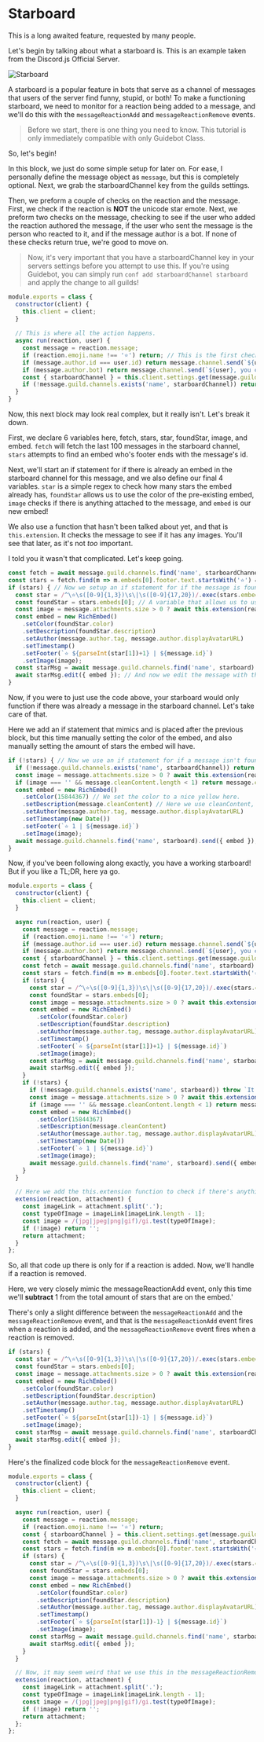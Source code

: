 # Starboard

This is a long awaited feature, requested by many people.

Let's begin by talking about what a starboard is. This is an example taken from the Discord.js Official Server.

![Starboard](/assets/starboard.png)

A starboard is a popular feature in bots that serve as a channel of messages that users of the server find funny, stupid, or both! To make a functioning starboard, we need to monitor for a reaction being added to a message, and we'll do this with the `messageReactionAdd` and `messageReactionRemove` events.

> Before we start, there is one thing you need to know. This tutorial is only immediately compatible with only Guidebot Class.

So, let's begin!

In this block, we just do some simple setup for later on. For ease, I personally define the message object as `message`, but this is completely optional. Next, we grab the starboardChannel key from the guilds settings. 

Then, we preform a couple of checks on the reaction and the message. First, we check if the reaction is **NOT** the unicode star emote. Next, we preform two checks on the message, checking to see if the user who added the reaction authored the message, if the user who sent the message is the person who reacted to it, and if the message author is a bot. If none of these checks return true, we're good to move on.

> Now, it's very important that you have a starboardChannel key in your servers settings before you attempt to use this. If you're using Guidebot, you can simply run `conf add starboardChannel starboard` and apply the change to all guilds!

```js
module.exports = class {
  constructor(client) {
    this.client = client;
  }
  
  // This is where all the action happens. 
  async run(reaction, user) {
    const message = reaction.message;
    if (reaction.emoji.name !== '⭐') return; // This is the first check where we check to see if the reaction is not the unicode star emote.
    if (message.author.id === user.id) return message.channel.send(`${user}, you cannot star your own messages.`); // Here we check to see if the person who reacted is the person who reacted is the person who sent the message.
    if (message.author.bot) return message.channel.send(`${user}, you cannot star bot messages.`); // This is our final check, checking to see if message was sent by a bot.
    const { starboardChannel } = this.client.settings.get(message.guild.id); // Here we get the starboard channel from the guilds settings.
    if (!message.guild.channels.exists('name', starboardChannel)) return message.channel.send(`It appears that you do not have a \`${starboardChannel}\` channel.`); // If there's no starboard channel, we stop the event from running any further, and tell them that they don't have a starboard channel.
  }
}
```

Now, this next block may look real complex, but it really isn't. Let's break it down.

First, we declare 6 variables here, fetch, stars, star, foundStar, image, and embed. `fetch` will fetch the last 100 messages in the starboard channel, `stars` attempts to find an embed who's footer ends with the message's id.

Next, we'll start an if statement for if there is already an embed in the starboard channel for this message, and we also define our final 4 variables. `star` is a simple regex to check how many stars the embed already has, `foundStar` allows us to use the color of the pre-existing embed, `image` checks if there is anything attached to the message, and `embed` is our new embed!

We also use a function that hasn't been talked about yet, and that is `this.extension`. It checks the message to see if it has any images. You'll see that later, as it's not _too_ important.

I told you it wasn't that complicated. Let's keep going.

```js
const fetch = await message.guild.channels.find('name', starboardChannel).fetchMessages({ limit: 100 }); // Here we fetch 100 messages from the starboard channel.
const stars = fetch.find(m => m.embeds[0].footer.text.startsWith('⭐') && m.embeds[0].footer.text.endsWith(message.id)); // We check the messages within the fetch object to see if the message that was reacted to is already a message in the starboard,
if (stars) { // Now we setup an if statement for if the message is found within the starboard.
  const star = /^\⭐\s([0-9]{1,3})\s\|\s([0-9]{17,20})/.exec(stars.embeds[0].footer.text); // Regex to check how many stars the embed has.
  const foundStar = stars.embeds[0]; // A variable that allows us to use the color of the pre-existing embed.
  const image = message.attachments.size > 0 ? await this.extension(reaction, message.attachments.array()[0].url) : ''; // We use the this.extension function to see if there is anything attached to the message.
  const embed = new RichEmbed()
    .setColor(foundStar.color)
    .setDescription(foundStar.description)
    .setAuthor(message.author.tag, message.author.displayAvatarURL)
    .setTimestamp()
    .setFooter(`⭐ ${parseInt(star[1])+1} | ${message.id}`)
    .setImage(image);
  const starMsg = await message.guild.channels.find('name', starboard).fetchMessage(stars.id); // We fetch the ID of the message already on the starboard.
  await starMsg.edit({ embed }); // And now we edit the message with the new embed!
}
```

Now, if you were to just use the code above, your starboard would only function if there was already a message in the starboard channel. Let's take care of that.

Here we add an if statement that mimics and is placed after the previous block, but this time manually setting the color of the embed, and also manually setting the amount of stars the embed will have.

```js
if (!stars) { // Now we use an if statement for if a message isn't found in the starboard for the message. 
  if (!message.guild.channels.exists('name', starboardChannel)) return message.channel.send(`It appears that you do not have a \`${starboardChannel}\` channel.`); // Once again, if there's no starboard channel, we stop the event from running any further, and tell them that they don't have a starboard channel.
  const image = message.attachments.size > 0 ? await this.extension(reaction, message.attachments.array()[0].url) : ''; // We use the this.extension function to see if there is anything attached to the message.
  if (image === '' && message.cleanContent.length < 1) return message.channel.send(`${user}, you cannot star an empty message.`); // If the message is empty, we don't allow the user to star the message.
  const embed = new RichEmbed()
    .setColor(15844367) // We set the color to a nice yellow here.
    .setDescription(message.cleanContent) // Here we use cleanContent, which replaces all mentions in the message with their equivalent text. For example, an @everyone ping will just display as @everyone, without tagging you!
    .setAuthor(message.author.tag, message.author.displayAvatarURL)
    .setTimestamp(new Date())
    .setFooter(`⭐ 1 | ${message.id}`)
    .setImage(image);
  await message.guild.channels.find('name', starboard).send({ embed });
}
```

Now, if you've been following along exactly, you have a working starboard! But if you like a TL;DR, here ya go. 

```js
module.exports = class {
  constructor(client) {
    this.client = client;
  }

  async run(reaction, user) {
    const message = reaction.message;
    if (reaction.emoji.name !== '⭐') return;
    if (message.author.id === user.id) return message.channel.send(`${user}, you cannot star your own messages.`);
    if (message.author.bot) return message.channel.send(`${user}, you cannot star bot messages.`);
    const { starboardChannel } = this.client.settings.get(message.guild.id);
    const fetch = await message.guild.channels.find('name', starboard).fetchMessages({ limit: 100 });
    const stars = fetch.find(m => m.embeds[0].footer.text.startsWith('⭐') && m.embeds[0].footer.text.endsWith(message.id));
    if (stars) {
      const star = /^\⭐\s([0-9]{1,3})\s\|\s([0-9]{17,20})/.exec(stars.embeds[0].footer.text);
      const foundStar = stars.embeds[0];
      const image = message.attachments.size > 0 ? await this.extension(reaction, message.attachments.array()[0].url) : '';
      const embed = new RichEmbed()
        .setColor(foundStar.color)
        .setDescription(foundStar.description)
        .setAuthor(message.author.tag, message.author.displayAvatarURL)
        .setTimestamp()
        .setFooter(`⭐ ${parseInt(star[1])+1} | ${message.id}`)
        .setImage(image);
      const starMsg = await message.guild.channels.find('name', starboard).fetchMessage(stars.id);
      await starMsg.edit({ embed });
    }
    if (!stars) {
      if (!message.guild.channels.exists('name', starboard)) throw `It appears that you do not have a \`${starboard}\` channel.`;
      const image = message.attachments.size > 0 ? await this.extension(reaction, message.attachments.array()[0].url) : '';
      if (image === '' && message.cleanContent.length < 1) return message.channel.send(`${user}, you cannot star an empty message.`);
      const embed = new RichEmbed()
        .setColor(15844367)
        .setDescription(message.cleanContent)
        .setAuthor(message.author.tag, message.author.displayAvatarURL)
        .setTimestamp(new Date())
        .setFooter(`⭐ 1 | ${message.id}`)
        .setImage(image);
      await message.guild.channels.find('name', starboard).send({ embed });
    }
  }

  // Here we add the this.extension function to check if there's anything attached to the message.
  extension(reaction, attachment) {
    const imageLink = attachment.split('.');
    const typeOfImage = imageLink[imageLink.length - 1];
    const image = /(jpg|jpeg|png|gif)/gi.test(typeOfImage);
    if (!image) return '';
    return attachment;
  }
};
```

So, all that code up there is only for if a reaction is added. Now, we'll handle if a reaction is removed.

Here, we very closely mimic the messageReactionAdd event, only this time we'll **subtract** 1 from the total amount of stars that are on the embed.'

There's only a slight difference between the `messageReactionAdd` and the `messageReactionRemove` event, and that is the `messageReactionAdd` event fires when a reaction is added, and the `messageReactionRemove` event fires when a reaction is removed.

```js
if (stars) {
  const star = /^\⭐\s([0-9]{1,3})\s\|\s([0-9]{17,20})/.exec(stars.embeds[0].footer.text);
  const foundStar = stars.embeds[0];
  const image = message.attachments.size > 0 ? await this.extension(reaction, message.attachments.array()[0].url) : '';
  const embed = new RichEmbed()
    .setColor(foundStar.color)
    .setDescription(foundStar.description)
    .setAuthor(message.author.tag, message.author.displayAvatarURL)
    .setTimestamp()
    .setFooter(`⭐ ${parseInt(star[1])-1} | ${message.id}`)
    .setImage(image);
  const starMsg = await message.guild.channels.find('name', starboardChannel).fetchMessage(stars.id);
  await starMsg.edit({ embed });
}
```

Here's the finalized code block for the `messageReactionRemove` event.

```js
module.exports = class {
  constructor(client) {
    this.client = client;
  }

  async run(reaction, user) {
    const message = reaction.message;
    if (reaction.emoji.name !== '⭐') return;
    const { starboardChannel } = this.client.settings.get(message.guild.id);
    const fetch = await message.guild.channels.find('name', starboardChannel).fetchMessages({ limit: 100 });
    const stars = fetch.find(m => m.embeds[0].footer.text.startsWith('⭐') && m.embeds[0].footer.text.endsWith(reaction.message.id));
    if (stars) {
      const star = /^\⭐\s([0-9]{1,3})\s\|\s([0-9]{17,20})/.exec(stars.embeds[0].footer.text);
      const foundStar = stars.embeds[0];
      const image = message.attachments.size > 0 ? await this.extension(reaction, message.attachments.array()[0].url) : '';
      const embed = new RichEmbed()
        .setColor(foundStar.color)
        .setDescription(foundStar.description)
        .setAuthor(message.author.tag, message.author.displayAvatarURL)
        .setTimestamp()
        .setFooter(`⭐ ${parseInt(star[1])-1} | ${message.id}`)
        .setImage(image);
      const starMsg = await message.guild.channels.find('name', starboardChannel).fetchMessage(stars.id);
      await starMsg.edit({ embed });
    }
  }

  // Now, it may seem weird that we use this in the messageReactionRemove event, but we still need to check if there's an image so that we can set it, if necessary.
  extension(reaction, attachment) {
    const imageLink = attachment.split('.');
    const typeOfImage = imageLink[imageLink.length - 1];
    const image = /(jpg|jpeg|png|gif)/gi.test(typeOfImage);
    if (!image) return '';
    return attachment;
  };
};
```